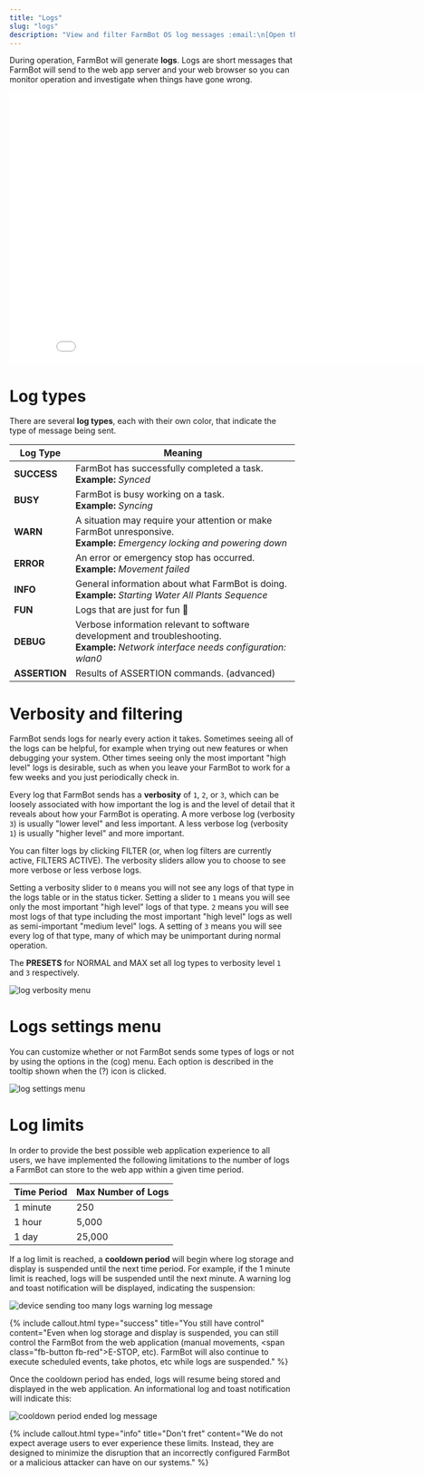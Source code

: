 ```yaml
---
title: "Logs"
slug: "logs"
description: "View and filter FarmBot OS log messages :email:\n[Open this page in the app](https://my.farm.bot/app/logs)"
---
```


During operation, FarmBot will generate **logs**. Logs are short messages that FarmBot will send to the web app server and your web browser so you can monitor operation and investigate when things have gone wrong.

<iframe class="embedly-embed" src="//cdn.embedly.com/widgets/media.html?url=http%3A%2F%2Fwww.youtube.com%2Fwatch%3Fv%3D46VgOoTvx4o&src=http%3A%2F%2Fwww.youtube.com%2Fembed%2F46VgOoTvx4o&type=text%2Fhtml&key=f2aa6fc3595946d0afc3d76cbbd25dc3&schema=youtube" width="854" height="480" scrolling="no" frameborder="0" allow="autoplay; fullscreen" allowfullscreen="true"></iframe>

# Log types
There are several **log types**, each with their own color, that indicate the type of message being sent.

|Log Type                      |Meaning                       |
|------------------------------|------------------------------|
|<span class="green"><i class='fa fa-circle'></i></span> **SUCCESS**|FarmBot has successfully completed a task.<br>**Example:** *Synced*
|<span class="yellow"><i class='fa fa-circle'></i></span> **BUSY**|FarmBot is busy working on a task.<br>**Example:** *Syncing*
|<span class="orange"><i class='fa fa-circle'></i></span> **WARN**|A situation may require your attention or make FarmBot unresponsive.<br>**Example:** *Emergency locking and powering down*
|<span class="red"><i class='fa fa-circle'></i></span> **ERROR**|An error or emergency stop has occurred.<br>**Example:** *Movement failed*
|<span class="light-blue"><i class='fa fa-circle'></i></span> **INFO**|General information about what FarmBot is doing.<br>**Example:** *Starting Water All Plants Sequence*
|<span class="blue"><i class='fa fa-circle'></i></span> **FUN**|Logs that are just for fun :rabbit:
|<span class="gray"><i class='fa fa-circle'></i></span> **DEBUG**|Verbose information relevant to software development and troubleshooting.<br>**Example:** *Network interface needs configuration: wlan0*
|<span class="gray"><i class='fa fa-circle'></i></span> **ASSERTION**|Results of <span class="fb-step fb-assertion">ASSERTION</span> commands. (advanced)

# Verbosity and filtering
FarmBot sends logs for nearly every action it takes. Sometimes seeing all of the logs can be helpful, for example when trying out new features or when debugging your system. Other times seeing only the most important "high level" logs is desirable, such as when you leave your FarmBot to work for a few weeks and you just periodically check in.

Every log that FarmBot sends has a **verbosity** of `1`, `2`, or `3`, which can be loosely associated with how important the log is and the level of detail that it reveals about how your FarmBot is operating. A more verbose log (verbosity `3`) is usually "lower level" and less important. A less verbose log (verbosity `1`) is usually "higher level" and more important.

You can filter logs by clicking <span class="fb-button fb-gray">FILTER</span> (or, when log filters are currently active, <span class="fb-button fb-green">FILTERS ACTIVE</span>). The verbosity sliders allow you to choose to see more verbose or less verbose logs.

Setting a verbosity slider to `0` means you will not see any logs of that type in the logs table or in the status ticker. Setting a slider to `1` means you will see only the most important "high level" logs of that type. `2` means you will see most logs of that type including the most important "high level" logs as well as semi-important "medium level" logs. A setting of `3` means you will see every log of that type, many of which may be unimportant during normal operation.

The **PRESETS** for <span class="fb-button fb-gray">NORMAL</span> and <span class="fb-button fb-gray">MAX</span> set all log types to verbosity level `1` and `3` respectively.

![log verbosity menu](_images/log_verbosity_menu.png)

# Logs settings menu
You can customize whether or not FarmBot sends some types of logs or not by using the options in the (cog) menu. Each option is described in the tooltip shown when the (?) icon is clicked.

![log settings menu](_images/log_settings_menu.png)

# Log limits
In order to provide the best possible web application experience to all users, we have implemented the following limitations to the number of logs a FarmBot can store to the web app within a given time period.

Time Period | Max Number of Logs
--- | ---
1 minute | 250
1 hour | 5,000
1 day | 25,000

If a log limit is reached, a **cooldown period** will begin where log storage and display is suspended until the next time period. For example, if the 1 minute limit is reached, logs will be suspended until the next minute. A warning log and toast notification will be displayed, indicating the suspension:

![device sending too many logs warning log message](_images/device_sending_too_many_logs_warning_log_message.png)



{%
include callout.html
type="success"
title="You still have control"
content="Even when log storage and display is suspended, you can still control the FarmBot from the web application (manual movements, <span class=\"fb-button fb-red\">E-STOP</span>, etc). FarmBot will also continue to execute scheduled events, take photos, etc while logs are suspended."
%}

Once the cooldown period has ended, logs will resume being stored and displayed in the web application. An informational log and toast notification will indicate this:

![cooldown period ended log message](_images/cooldown_period_ended_log_message.png)



{%
include callout.html
type="info"
title="Don't fret"
content="We do not expect average users to ever experience these limits. Instead, they are designed to minimize the disruption that an incorrectly configured FarmBot or a malicious attacker can have on our systems."
%}

